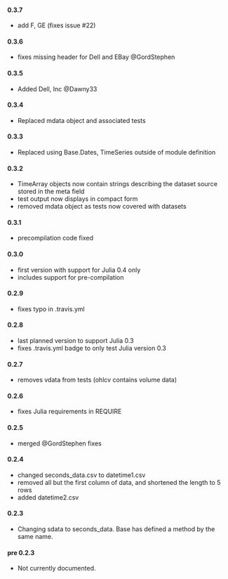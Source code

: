 #### 0.3.7

* add F, GE (fixes issue #22)

#### 0.3.6

* fixes missing header for Dell and EBay @GordStephen

#### 0.3.5

* Added Dell, Inc @Dawny33

#### 0.3.4

* Replaced mdata object and associated tests

#### 0.3.3

* Replaced using Base.Dates, TimeSeries outside of module definition

#### 0.3.2

* TimeArray objects now contain strings describing the dataset source stored in the meta field
* test output now displays in compact form
* removed mdata object as tests now covered with datasets

#### 0.3.1

* precompilation code fixed

#### 0.3.0

* first version with support for Julia 0.4 only
* includes support for pre-compilation

#### 0.2.9

* fixes typo in .travis.yml

#### 0.2.8

* last planned version to support Julia 0.3
* fixes .travis.yml badge to only test Julia version 0.3

#### 0.2.7

* removes vdata from tests (ohlcv contains volume data) 

#### 0.2.6

* fixes Julia requirements in REQUIRE

#### 0.2.5

* merged @GordStephen fixes

#### 0.2.4

* changed seconds_data.csv to datetime1.csv
* removed all but the first column of data, and shortened the length to 5 rows
* added datetime2.csv

#### 0.2.3

* Changing sdata to seconds_data. Base has defined a method by the same name. 

#### pre 0.2.3

* Not currently documented.
